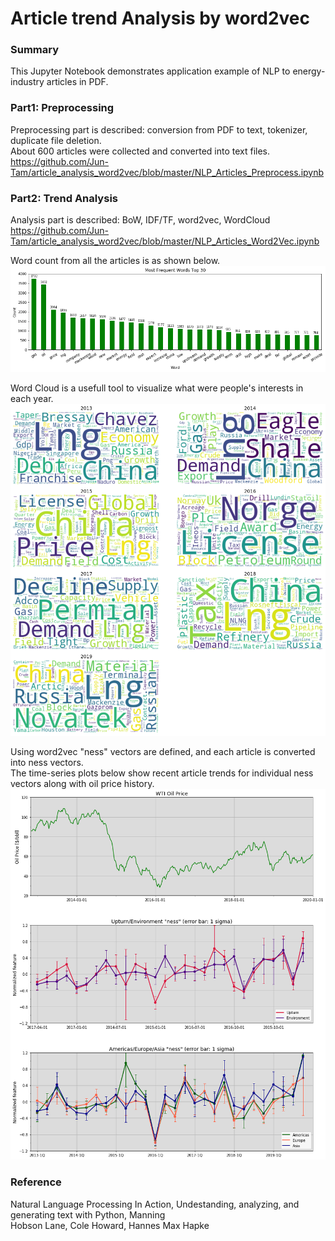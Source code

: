 # Article trend Analysis by word2vec

### Summary
This Jupyter Notebook demonstrates application example of NLP to energy-industry articles in PDF. <br>

### Part1: Preprocessing
Preprocessing part is described: conversion from PDF to text, tokenizer, duplicate file deletion. <br>
About 600 articles were collected and converted into text files. <br>
https://github.com/Jun-Tam/article_analysis_word2vec/blob/master/NLP_Articles_Preprocess.ipynb


### Part2: Trend Analysis
Analysis part is described: BoW, IDF/TF, word2vec, WordCloud
https://github.com/Jun-Tam/article_analysis_word2vec/blob/master/NLP_Articles_Word2Vec.ipynb

Word count from all the articles is as shown below. <br>
![demo](https://github.com/Jun-Tam/article_analysis_word2vec/raw/master/images/word_count.png)

Word Cloud is a usefull tool to visualize what were people's interests in each year. <br>
![demo](https://github.com/Jun-Tam/article_analysis_word2vec/raw/master/images/word_cloud.png)

Using word2vec "ness" vectors are defined, and each article is converted into ness vectors. <br>
The time-series plots below show recent article trends for individual ness vectors along with oil price history. <br> 
![demo](https://github.com/Jun-Tam/article_analysis_word2vec/raw/master/images/article_trend.png)

### Reference
Natural Language Processing In Action, Undestanding, analyzing, and generating text with Python, Manning <br>
Hobson Lane, Cole Howard, Hannes Max Hapke <br>
